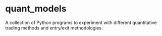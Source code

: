# quant_models
A collection of Python programs to experiment with different quantitative trading methods and entry/exit methodologies.
